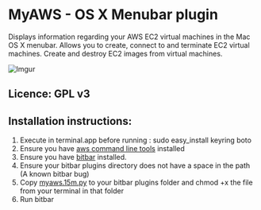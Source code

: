 
# MyAWS - OS X Menubar plugin

Displays information regarding your AWS EC2 virtual machines in the Mac OS X menubar. 
Allows you to create, connect to and terminate EC2 virtual machines.
Create and destroy EC2 images from virtual machines.

![Imgur](https://i.imgur.com/1MTAvlX.png)

## Licence: GPL v3

## Installation instructions: 

1. Execute in terminal.app before running : sudo easy_install keyring boto
2. Ensure you have [aws command line tools](https://docs.aws.amazon.com/cli/latest/userguide/cli-install-macos.html) installed
3. Ensure you have [bitbar](https://github.com/matryer/bitbar/releases/latest) installed.
4. Ensure your bitbar plugins directory does not have a space in the path (A known bitbar bug)
5. Copy [myaws.15m.py](myaws.15m.py) to your bitbar plugins folder and chmod +x the file from your terminal in that folder
6. Run bitbar
